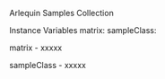 Arlequin Samples Collection

Instance Variables
	matrix:			<Object>
	sampleClass:		<Object>

matrix
	- xxxxx

sampleClass
	- xxxxx
